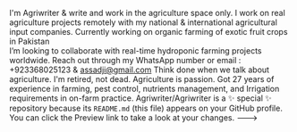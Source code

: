 I'm Agriwriter & write and work in the agriculture space only. 
I work on real agriculture projects remotely with my national & international agricultural input companies. 
Currently working on organic farming of exotic fruit crops in Pakistan  
I’m looking to collaborate with real-time hydroponic farming projects worldwide. 
Reach out through my WhatsApp number or email : +923368025123 & assadji@gmail.com 
Think done when we talk about agriculture.
I'm retired, not dead.
Agriculture is passion. Got 27 years of experience in farming, pest control, nutrients management, and Irrigation requirements in on-farm practice. 
Agriwriter/Agriwriter is a ✨ special ✨ repository because its `README.md` (this file) appears on your GitHub profile.
You can click the Preview link to take a look at your changes.
--->
